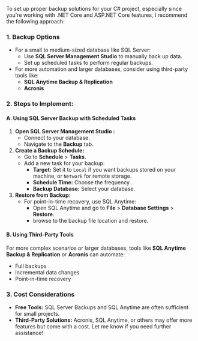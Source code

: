 To set up proper backup solutions for your C# project, especially since you're working with .NET Core and ASP.NET Core features, I recommend the following approach:
### 1. **Backup Options**
   - For a small to medium-sized database like SQL Server:
     - Use **SQL Server Management Studio** to manually back up data.
     - Set up scheduled tasks  to perform regular backups.
   - For more automation and larger databases, consider using third-party tools like:
     - **SQL Anytime Backup & Replication**
     - **Acronis**
### 2. **Steps to Implement:**
#### A. Using SQL Server Backup with Scheduled Tasks
1. **Open SQL Server Management Studio :**
   - Connect to your database.
   - Navigate to the **Backup** tab.
2. **Create a Backup Schedule:**
   - Go to **Schedule** > **Tasks**.
   - Add a new task for your backup:
     - **Target:** Set it to `Local` if you want backups stored on your machine, or `Network`  for remote storage.
     - **Schedule Time:** Choose the frequency .
     - **Backup Database:** Select your database.
3. **Restore from Backup:**
   - For point-in-time recovery, use SQL Anytime:
     - Open SQL Anytime and go to **File** > **Database Settings** > **Restore**.
     - browse to the backup file location and restore.
#### B. Using Third-Party Tools 
For more complex scenarios or larger databases, tools like **SQL Anytime Backup & Replication** or **Acronis** can automate:
   - Full backups
   - Incremental data changes
   - Point-in-time recovery
### 3. **Cost Considerations**
- **Free Tools:** SQL Server Backups  and SQL Anytime are often sufficient for small projects.
- **Third-Party Solutions:** Acronis, SQL Anytime, or others may offer more features but come with a cost.
Let me know if you need further assistance!